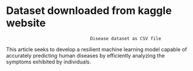 # Dataset downloaded from kaggle website

                                    Disease dataset as CSV file 


This article seeks to develop a resilient machine learning model capable of accurately predicting human diseases by efficiently analyzing the symptoms exhibited by individuals. 
